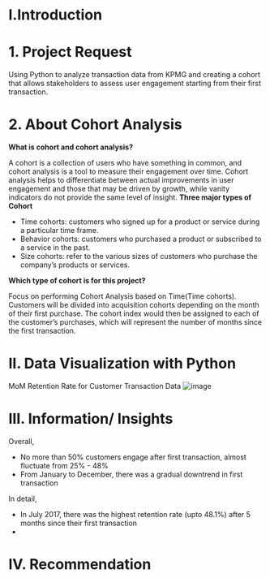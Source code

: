 # I.Introduction
# 1. Project Request

Using Python to analyze transaction data from KPMG and creating a cohort that allows stakeholders to assess user engagement starting from their first transaction.

# 2. About Cohort Analysis
**What is cohort and cohort analysis?**

A cohort is a collection of users who have something in common, and cohort analysis is a tool to measure their engagement over time. 
Cohort analysis helps to differentiate between actual improvements in user engagement and those that may be driven by growth, while vanity indicators do not provide the same level of insight.
**Three major types of Cohort**

- Time cohorts: customers who signed up for a product or service during a particular time frame.
- Behavior cohorts: customers who purchased a product or subscribed to a service in the past.
- Size cohorts: refer to the various sizes of customers who purchase the company’s products or services.

**Which type of cohort is for this project?**

Focus on performing Cohort Analysis based on Time(Time cohorts).
Customers will be divided into acquisition cohorts depending on the month of their first purchase.
The cohort index would then be assigned to each of the customer’s purchases, which will represent the number of months since the first transaction.

# II. Data Visualization with Python
MoM Retention Rate for Customer Transaction Data
![image](https://github.com/uyennguyen307/Python_Cohort-Analysis-KPMG-transaction-data/assets/162019618/c81f9504-4d36-493c-b330-655a1d9c9e97)

# III. Information/ Insights
Overall, 
- No more than 50% customers engage after first transaction, almost fluctuate from 25% - 48%
- From January to December, there was a gradual downtrend in first transaction

In detail,
- In July 2017, there was the highest retention rate (upto 48.1%) after 5 months since their first transaction
- 

# IV. Recommendation

